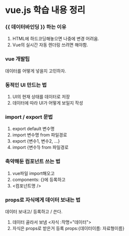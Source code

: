 # vue.js 학습 내용 정리

### {{ 데이터바인딩 }} 하는 이유 
1. HTML에 하드코딩해놓으면 나중에 변경 어려움.
2. Vue의 실시간 자동 렌더링 쓰려면 해야함.

### vue 개발팁
데이터를 어떻게 넣을지 고민하자.

### 동적인 UI 만드는 법
1. UI의 현재 상태를 데이터로 저장
2. 데이터에 따라 UI가 어떻게 보일지 작성

### import / export 문법
1. export default 변수명
2. import 변수명 from 파일경로
3. export {변수1, 변수2, ...}
4. import {변수1} from 파일경로

### 축약해둔 컴포넌트 쓰는 법
1. vue파일 import해오고
2. components: {}에 등록하고
3. <컴포넌트명 />

### props로 자식에게 데이터 보내는 법
데이터 보내고/ 등록하고 / 쓴다.
1. 데이터 골라서 보냄 <자식 :작명="데이터">
2. 자식은 props로 받은거 등록 props:{데이터이름: 자료형이름}
